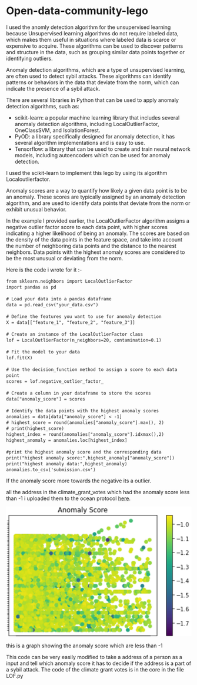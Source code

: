 # Open-data-community-lego

I used the anomly detection algorithm for the unsupervised learning because Unsupervised learning algorithms do not require labeled data, which makes them useful in situations where labeled data is scarce or expensive to acquire. These algorithms can be used to discover patterns and structure in the data, such as grouping similar data points together or identifying outliers.

Anomaly detection algorithms, which are a type of unsupervised learning, are often used to detect sybil attacks. These algorithms can identify patterns or behaviors in the data that deviate from the norm, which can indicate the presence of a sybil attack.

There are several libraries in Python that can be used to apply anomaly detection algorithms, such as:

- scikit-learn: a popular machine learning library that includes several anomaly detection algorithms, including LocalOutlierFactor, OneClassSVM, and IsolationForest.
- PyOD: a library specifically designed for anomaly detection, it has several algorithm implementations and is easy to use.
- Tensorflow: a library that can be used to create and train neural network models, including autoencoders which can be used for anomaly detection.

I used the scikit-learn to implement this lego by using its algorithm Localoutlierfactor.

Anomaly scores are a way to quantify how likely a given data point is to be an anomaly. These scores are typically assigned by an anomaly detection algorithm, and are used to identify data points that deviate from the norm or exhibit unusual behavior.

In the example I provided earlier, the LocalOutlierFactor algorithm assigns a negative outlier factor score to each data point, with higher scores indicating a higher likelihood of being an anomaly. The scores are based on the density of the data points in the feature space, and take into account the number of neighboring data points and the distance to the nearest neighbors. Data points with the highest anomaly scores are considered to be the most unusual or deviating from the norm.

Here is the code i wrote for it :-

```
from sklearn.neighbors import LocalOutlierFactor
import pandas as pd

# Load your data into a pandas dataframe
data = pd.read_csv("your_data.csv")

# Define the features you want to use for anomaly detection
X = data[["feature_1", "feature_2", "feature_3"]]

# Create an instance of the LocalOutlierFactor class
lof = LocalOutlierFactor(n_neighbors=20, contamination=0.1)

# Fit the model to your data
lof.fit(X)

# Use the decision_function method to assign a score to each data point
scores = lof.negative_outlier_factor_

# Create a column in your dataframe to store the scores
data["anomaly_score"] = scores

# Identify the data points with the highest anomaly scores
anomalies = data[data["anomaly_score"] < -1]
# highest_score = round(anomalies["anomaly_score"].max(), 2)
# print(highest_score)
highest_index = round(anomalies["anomaly_score"].idxmax(),2)
highest_anomaly = anomalies.loc[highest_index]

#print the highest anomaly score and the corresponding data
print("highest anomaly score:",highest_anomaly["anomaly_score"])
print("highest anomaly data:",highest_anomaly)
anomalies.to_csv('submission.csv')
```
If the anomaly score more towards the negative its a outlier.

all the address in the climate_grant_votes which had the anomaly score less than -1 i uploaded them to the ocean protocol [here](www.google.com).

![This is an image](images/anomaly_score.png)

this is a graph showing the anomaly score which are less than -1




This code can be very easily modified to take a address of a person as a input and tell which anomaly score it has to decide if the address is a part of a sybil attack.
The code of the climate grant votes is in the core in the file LOF.py

